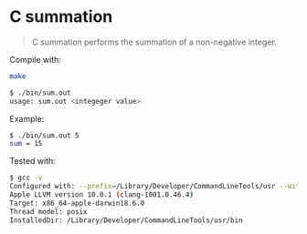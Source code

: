# C summation

> C summation performs the summation of a non-negative integer.

Compile with:

```bash
make
```

```bash
$ ./bin/sum.out
usage: sum.out <integeger value>
```

Example:

```bash
$ ./bin/sum.out 5
sum = 15
```

Tested with:

```bash
$ gcc -v
Configured with: --prefix=/Library/Developer/CommandLineTools/usr --with-gxx-include-dir=/Library/Developer/CommandLineTools/SDKs/MacOSX10.14.sdk/usr/include/c++/4.2.1
Apple LLVM version 10.0.1 (clang-1001.0.46.4)
Target: x86_64-apple-darwin18.6.0
Thread model: posix
InstalledDir: /Library/Developer/CommandLineTools/usr/bin
```
